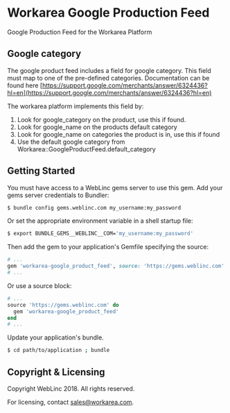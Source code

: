 Workarea Google Production Feed
================================================================================
Google Production Feed for the Workarea Platform


Google category
--------------------------------------------------------------------------------
The google product feed includes a field for google category. This field must map to one of the pre-defined categories.
Documentation can be found here [https://support.google.com/merchants/answer/6324436?hl=en](https://support.google.com/merchants/answer/6324436?hl=en)

The workarea platform implements this field by:
1) Look for google\_category on the product, use this if found.
2) Look for google\_name on the products default category
3) Look for google\_name on categories the product is in, use this if found
4) Use the default google category from Workarea::GoogleProductFeed.default\_category

Getting Started
--------------------------------------------------------------------------------

You must have access to a WebLinc gems server to use this gem. Add your gems server credentials to Bundler:

```bash
$ bundle config gems.weblinc.com my_username:my_password
```

Or set the appropriate environment variable in a shell startup file:

```bash
$ export BUNDLE_GEMS__WEBLINC__COM='my_username:my_password'
```

Then add the gem to your application's Gemfile specifying the source:

```ruby
# ...
gem 'workarea-google_product_feed', source: 'https://gems.weblinc.com'
# ...
```

Or use a source block:

```ruby
# ...
source 'https://gems.weblinc.com' do
  gem 'workarea-google_product_feed'
end
# ...
```

Update your application's bundle.

```bash
$ cd path/to/application ; bundle
```

Copyright & Licensing
--------------------------------------------------------------------------------

Copyright WebLinc 2018. All rights reserved.

For licensing, contact sales@workarea.com.
